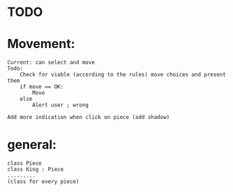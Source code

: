 # TODO
# Movement:
    Current: can select and move
    Todo:
        Check for viable (according to the rules) move choices and present them
        if move == OK:
            Move
        else
            Alert user ; wrong
    
    Add more indication when click on piece (add shadow)
        

# general:
    class Piece
    class King : Piece
    .........
    (class for every piece)
